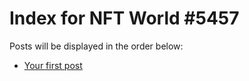 # Index for NFT World #5457
Posts will be displayed in the order below:

- [Your first post](./001-first.md)

